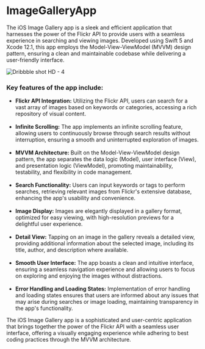# ImageGalleryApp
<p>The iOS Image Gallery app is a sleek and efficient application that harnesses the power of the Flickr API to provide users with a seamless experience in searching and viewing images. Developed using Swift 5 and Xcode 12.1, this app employs the Model-View-ViewModel (MVVM) design pattern, ensuring a clean and maintainable codebase while delivering a user-friendly interface.</p>

![Dribbble shot HD - 4](https://user-images.githubusercontent.com/2215799/116831211-df586d80-aba5-11eb-8595-455144676a58.png)

<h3>Key features of the app include:</h3>
<p>
  <ul>
    <li><b>Flickr API Integration:</b> Utilizing the Flickr API, users can search for a vast array of images based on keywords or categories, accessing a rich repository of visual content.</li><br/>
    <li><b>Infinite Scrolling:</b> The app implements an infinite scrolling feature, allowing users to continuously browse through search results without interruption, ensuring a smooth and uninterrupted exploration of images.</li><br/>
    <li><b>MVVM Architecture:</b> Built on the Model-View-ViewModel design pattern, the app separates the data logic (Model), user interface (View), and presentation logic (ViewModel), promoting maintainability, testability, and flexibility in code management.</li><br/>
    <li><b>Search Functionality:</b> Users can input keywords or tags to perform searches, retrieving relevant images from Flickr's extensive database, enhancing the app's usability and convenience.</li><br/>
    <li><b>Image Display:</b> Images are elegantly displayed in a gallery format, optimized for easy viewing, with high-resolution previews for a delightful user experience.</li><br/>
    <li><b>Detail View:</b> Tapping on an image in the gallery reveals a detailed view, providing additional information about the selected image, including its title, author, and description where available.</li><br/>
    <li><b>Smooth User Interface:</b> The app boasts a clean and intuitive interface, ensuring a seamless navigation experience and allowing users to focus on exploring and enjoying the images without distractions.</li><br/>
    <li><b>Error Handling and Loading States:</b> Implementation of error handling and loading states ensures that users are informed about any issues that may arise during searches or image loading, maintaining transparency in the app's functionality.</li>
  </ul>
</p>
<p>
  The iOS Image Gallery app is a sophisticated and user-centric application that brings together the power of the Flickr API with a seamless user interface, offering a visually engaging experience while adhering to best coding practices through the MVVM architecture.
</p>
